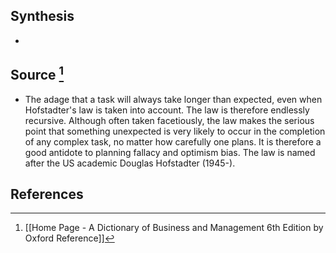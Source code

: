 ## Synthesis
- 
## Source [^1]
- The adage that a task will always take longer than expected, even when Hofstadter's law is taken into account. The law is therefore endlessly recursive. Although often taken facetiously, the law makes the serious point that something unexpected is very likely to occur in the completion of any complex task, no matter how carefully one plans. It is therefore a good antidote to planning fallacy and optimism bias. The law is named after the US academic Douglas Hofstadter (1945-).
## References

[^1]: [[Home Page - A Dictionary of Business and Management 6th Edition by Oxford Reference]]